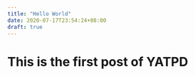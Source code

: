 ```yaml
---
title: "Hello World"
date: 2020-07-17T23:54:24+08:00
draft: true
---
```


# This is the first post of YATPD
